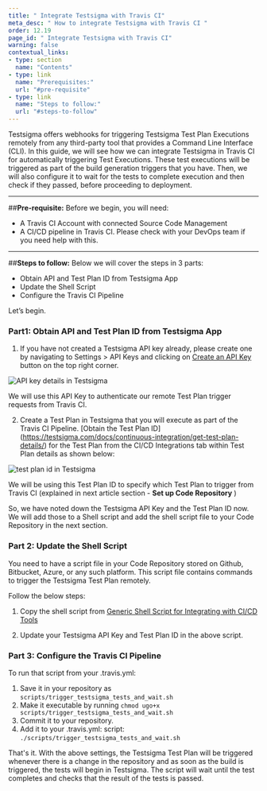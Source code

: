 ```yaml
---
title: " Integrate Testsigma with Travis CI"
meta_desc: " How to integrate Testsigma with Travis CI "
order: 12.19
page_id: " Integrate Testsigma with Travis CI"
warning: false
contextual_links:
- type: section
  name: "Contents"
- type: link
  name: "Prerequisites:"
  url: "#pre-requisite"
- type: link
  name: "Steps to follow:"
  url: "#steps-to-follow"
---
```

Testsigma offers webhooks for triggering Testsigma Test Plan Executions remotely from any third-party tool that provides a Command Line Interface (CLI). In this guide, we will see how we can integrate Testsigma in Travis CI for automatically triggering Test Executions. These test executions will be triggered as part of the build generation triggers that you have. Then, we will also configure it to wait for the tests to complete execution and then check if they passed, before proceeding to deployment.
 
---
##**Pre-requisite:**
 Before we begin, you will need:
 - A Travis CI Account with connected Source Code Management
 - A CI/CD pipeline in Travis CI. Please check with your DevOps team if you need help with this. 

---
##**Steps to follow:**
Below we will cover the steps in 3 parts:
   * Obtain API and Test Plan ID from Testsigma App
   * Update the Shell Script
   * Configure the Travis CI Pipeline


Let’s begin.


### Part1: Obtain API and Test Plan ID from Testsigma App
1. If you have not created a Testsigma API key already, please create one by navigating to Settings > API Keys and clicking on  [Create an API Key](http://testsigma.com/docs/configuration/api-keys/) button on the top right corner.

![API key details in Testsigma](https://docs.testsigma.com/images/travis-ci/api-key-details-testsigma.png)

We will use this API Key to authenticate our remote Test Plan trigger requests from Travis CI.

2. Create a Test Plan in Testsigma that you will execute as part of the Travis CI Pipeline. [Obtain the Test Plan ID] (https://testsigma.com/docs/continuous-integration/get-test-plan-details/) for the Test Plan from the CI/CD Integrations tab within Test Plan details as shown below:

![test plan id in Testsigma](https://docs.testsigma.com/images/travis-ci/test-plan-id-testsigma.png)

We will be using this Test Plan ID to specify which Test Plan to trigger from Travis CI (explained in next article section - **Set up Code Repository** )
 
So, we have noted down the Testsigma API Key and the Test Plan ID now. We will add those to a Shell script and add the shell script file to your Code Repository in the next section.
 
### Part 2: Update the Shell Script
You need to have a script file in your Code Repository stored on Github, Bitbucket, Azure, or any such platform.
This script file contains commands to trigger the Testsigma Test Plan remotely.

Follow the below steps:
1. Copy the shell script from [Generic Shell Script for Integrating with CI/CD Tools ](https://testsigma.com/docs/continuous-integration/shell-script/)

2. Update your Testsigma API Key and Test Plan ID in the above script.
 

### Part 3: Configure the Travis CI Pipeline
To run that script from your .travis.yml:
   1. Save it in your repository as ```scripts/trigger_testsigma_tests_and_wait.sh```
   2. Make it executable by running ```chmod ugo+x scripts/trigger_testsigma_tests_and_wait.sh```
   3. Commit it to your repository.
   4. Add it to your .travis.yml:
 script: ```./scripts/trigger_testsigma_tests_and_wait.sh```

 
That's it.
With the above settings, the Testsigma Test Plan will be triggered whenever there is a change in the repository and as soon as the build is triggered, the tests will begin in Testsigma. The script will wait until the test completes and checks that the result of the tests is passed.
